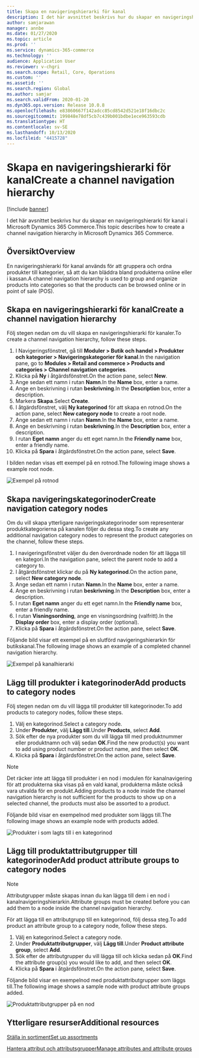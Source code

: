 ```yaml
---
title: Skapa en navigeringshierarki för kanal
description: I det här avsnittet beskrivs hur du skapar en navigeringshierarki för kanal i Microsoft Dynamics 365 Commerce.
author: samjarawan
manager: annbe
ms.date: 01/27/2020
ms.topic: article
ms.prod: ''
ms.service: dynamics-365-commerce
ms.technology: ''
audience: Application User
ms.reviewer: v-chgri
ms.search.scope: Retail, Core, Operations
ms.custom: ''
ms.assetid: ''
ms.search.region: Global
ms.author: samjar
ms.search.validFrom: 2020-01-20
ms.dyn365.ops.version: Release 10.0.8
ms.openlocfilehash: e83860667f142adcc85cd8542d521e18f16dbc2c
ms.sourcegitcommit: 199848e78df5cb7c439b001bdbe1ece963593cdb
ms.translationtype: HT
ms.contentlocale: sv-SE
ms.lasthandoff: 10/13/2020
ms.locfileid: "4415728"
---
```

# <a name="create-a-channel-navigation-hierarchy"></a><span data-ttu-id="69ca6-103">Skapa en navigeringshierarki för kanal</span><span class="sxs-lookup"><span data-stu-id="69ca6-103">Create a channel navigation hierarchy</span></span>


[!include [banner](includes/banner.md)]

<span data-ttu-id="69ca6-104">I det här avsnittet beskrivs hur du skapar en navigeringshierarki för kanal i Microsoft Dynamics 365 Commerce.</span><span class="sxs-lookup"><span data-stu-id="69ca6-104">This topic describes how to create a channel navigation hierarchy in Microsoft Dynamics 365 Commerce.</span></span>

## <a name="overview"></a><span data-ttu-id="69ca6-105">Översikt</span><span class="sxs-lookup"><span data-stu-id="69ca6-105">Overview</span></span>

<span data-ttu-id="69ca6-106">En navigeringshierarki för kanal används för att gruppera och ordna produkter till kategorier, så att du kan bläddra bland produkterna online eller i kassan.</span><span class="sxs-lookup"><span data-stu-id="69ca6-106">A channel navigation hierarchy is used to group and organize products into categories so that the products can be browsed online or in point of sale (POS).</span></span>

## <a name="create-a-channel-navigation-hierarchy"></a><span data-ttu-id="69ca6-107">Skapa en navigeringshierarki för kanal</span><span class="sxs-lookup"><span data-stu-id="69ca6-107">Create a channel navigation hierarchy</span></span>

<span data-ttu-id="69ca6-108">Följ stegen nedan om du vill skapa en navigeringshierarki för kanaler.</span><span class="sxs-lookup"><span data-stu-id="69ca6-108">To create a channel navigation hierarchy, follow these steps.</span></span>

1. <span data-ttu-id="69ca6-109">I Navigeringsfönstret, gå till **Moduler \> Butik och handel \> Produkter och kategorier \> Navigeringskategorier för kanal**.</span><span class="sxs-lookup"><span data-stu-id="69ca6-109">In the navigation pane, go to **Modules \> Retail and commerce \> Products and categories \> Channel navigation categories**.</span></span>
1. <span data-ttu-id="69ca6-110">Klicka på **Ny** i åtgärdsfönstret.</span><span class="sxs-lookup"><span data-stu-id="69ca6-110">On the action pane, select **New**.</span></span>
1. <span data-ttu-id="69ca6-111">Ange sedan ett namn i rutan **Namn**.</span><span class="sxs-lookup"><span data-stu-id="69ca6-111">In the **Name** box, enter a name.</span></span>
1. <span data-ttu-id="69ca6-112">Ange en beskrivning i rutan **beskrivning**.</span><span class="sxs-lookup"><span data-stu-id="69ca6-112">In the **Description** box, enter a description.</span></span>
1. <span data-ttu-id="69ca6-113">Markera **Skapa**.</span><span class="sxs-lookup"><span data-stu-id="69ca6-113">Select **Create**.</span></span>
1. <span data-ttu-id="69ca6-114">I åtgärdsfönstret, välj **Ny kategorinod** för att skapa en rotnod.</span><span class="sxs-lookup"><span data-stu-id="69ca6-114">On the action pane, select **New category node** to create a root node.</span></span>
1. <span data-ttu-id="69ca6-115">Ange sedan ett namn i rutan **Namn**.</span><span class="sxs-lookup"><span data-stu-id="69ca6-115">In the **Name** box, enter a name.</span></span>
1. <span data-ttu-id="69ca6-116">Ange en beskrivning i rutan **beskrivning**.</span><span class="sxs-lookup"><span data-stu-id="69ca6-116">In the **Description** box, enter a description.</span></span>
1. <span data-ttu-id="69ca6-117">I rutan **Eget namn** anger du ett eget namn.</span><span class="sxs-lookup"><span data-stu-id="69ca6-117">In the **Friendly name** box, enter a friendly name.</span></span>
1. <span data-ttu-id="69ca6-118">Klicka på **Spara** i åtgärdsfönstret.</span><span class="sxs-lookup"><span data-stu-id="69ca6-118">On the action pane, select **Save**.</span></span>

<span data-ttu-id="69ca6-119">I bilden nedan visas ett exempel på en rotnod.</span><span class="sxs-lookup"><span data-stu-id="69ca6-119">The following image shows a example root node.</span></span>

![Exempel på rotnod](media/create-channel-hierarchy-1.png)

## <a name="create-navigation-category-nodes"></a><span data-ttu-id="69ca6-121">Skapa navigeringskategorinoder</span><span class="sxs-lookup"><span data-stu-id="69ca6-121">Create navigation category nodes</span></span>

<span data-ttu-id="69ca6-122">Om du vill skapa ytterligare navigeringskategorinoder som representerar produktkategorierna på kanalen följer du dessa steg.</span><span class="sxs-lookup"><span data-stu-id="69ca6-122">To create any additional navigation category nodes to represent the product categories on the channel, follow these steps.</span></span>

1. <span data-ttu-id="69ca6-123">I navigeringsfönstret väljer du den överordnade noden för att lägga till en kategori.</span><span class="sxs-lookup"><span data-stu-id="69ca6-123">In the navigation pane, select the parent node to add a category to.</span></span>
1. <span data-ttu-id="69ca6-124">I åtgärdsfönstret klickar du på **Ny kategorinod**.</span><span class="sxs-lookup"><span data-stu-id="69ca6-124">On the action pane, select **New category node**.</span></span>
1. <span data-ttu-id="69ca6-125">Ange sedan ett namn i rutan **Namn**.</span><span class="sxs-lookup"><span data-stu-id="69ca6-125">In the **Name** box, enter a name.</span></span>
1. <span data-ttu-id="69ca6-126">Ange en beskrivning i rutan **beskrivning**.</span><span class="sxs-lookup"><span data-stu-id="69ca6-126">In the **Description** box, enter a description.</span></span>
1. <span data-ttu-id="69ca6-127">I rutan **Eget namn** anger du ett eget namn.</span><span class="sxs-lookup"><span data-stu-id="69ca6-127">In the **Friendly name** box, enter a friendly name.</span></span>
1. <span data-ttu-id="69ca6-128">I rutan **Visningsordning**, ange en visningsordning (valfritt).</span><span class="sxs-lookup"><span data-stu-id="69ca6-128">In the **Display order** box, enter a display order (optional).</span></span>
1. <span data-ttu-id="69ca6-129">Klicka på **Spara** i åtgärdsfönstret.</span><span class="sxs-lookup"><span data-stu-id="69ca6-129">On the action pane, select **Save**.</span></span>

<span data-ttu-id="69ca6-130">Följande bild visar ett exempel på en slutförd navigeringshierarkin för butikskanal.</span><span class="sxs-lookup"><span data-stu-id="69ca6-130">The following image shows an example of a completed channel navigation hierarchy.</span></span>

![Exempel på kanalhierarki](media/create-channel-hierarchy-2.png)

## <a name="add-products-to-category-nodes"></a><span data-ttu-id="69ca6-132">Lägg till produkter i kategorinoder</span><span class="sxs-lookup"><span data-stu-id="69ca6-132">Add products to category nodes</span></span>

<span data-ttu-id="69ca6-133">Följ stegen nedan om du vill lägga till produkter till kategorinoder.</span><span class="sxs-lookup"><span data-stu-id="69ca6-133">To add products to category nodes, follow these steps.</span></span>

1. <span data-ttu-id="69ca6-134">Välj en kategorinod.</span><span class="sxs-lookup"><span data-stu-id="69ca6-134">Select a category node.</span></span>
1. <span data-ttu-id="69ca6-135">Under **Produkter**, välj **Lägg till**.</span><span class="sxs-lookup"><span data-stu-id="69ca6-135">Under **Products**, select **Add**.</span></span>
1. <span data-ttu-id="69ca6-136">Sök efter de nya produkter som du vill lägga till med produktnummer eller produktnamn och välj sedan **OK**.</span><span class="sxs-lookup"><span data-stu-id="69ca6-136">Find the new product(s) you want to add using product number or product name, and then select **OK**.</span></span>
1. <span data-ttu-id="69ca6-137">Klicka på **Spara** i åtgärdsfönstret.</span><span class="sxs-lookup"><span data-stu-id="69ca6-137">On the action pane, select **Save**.</span></span>

> [!NOTE]
> <span data-ttu-id="69ca6-138">Det räcker inte att lägga till produkter i en nod i modulen för kanalnavigering för att produkterna ska visas på en vald kanal, produkterna måste också vara utvalda för en produkt.</span><span class="sxs-lookup"><span data-stu-id="69ca6-138">Adding products to a node inside the channel navigation hierarchy is not sufficient for the products to show up on a selected channel, the products must also be assorted to a product.</span></span>

<span data-ttu-id="69ca6-139">Följande bild visar en exempelnod med produkter som läggs till.</span><span class="sxs-lookup"><span data-stu-id="69ca6-139">The following image shows an example node with products added.</span></span>

![Produkter i som lagts till i en kategorinod](media/create-channel-hierarchy-3.png)

## <a name="add-product-attribute-groups-to-category-nodes"></a><span data-ttu-id="69ca6-141">Lägg till produktattributgrupper till kategorinoder</span><span class="sxs-lookup"><span data-stu-id="69ca6-141">Add product attribute groups to category nodes</span></span>

> [!NOTE]
> <span data-ttu-id="69ca6-142">Attributgrupper måste skapas innan du kan lägga till dem i en nod i kanalnavigeringshierarkin.</span><span class="sxs-lookup"><span data-stu-id="69ca6-142">Attribute groups must be created before you can add them to a node inside the channel navigation hierarchy.</span></span>

<span data-ttu-id="69ca6-143">För att lägga till en attributgrupp till en kategorinod, följ dessa steg.</span><span class="sxs-lookup"><span data-stu-id="69ca6-143">To add product an attribute group to a category node, follow these steps.</span></span>

1. <span data-ttu-id="69ca6-144">Välj en kategorinod.</span><span class="sxs-lookup"><span data-stu-id="69ca6-144">Select a category node.</span></span>
1. <span data-ttu-id="69ca6-145">Under **Produktattributgrupper**, välj **Lägg till**.</span><span class="sxs-lookup"><span data-stu-id="69ca6-145">Under **Product attribute group**, select **Add**.</span></span>
1. <span data-ttu-id="69ca6-146">Sök efter de attributgrupper du vill lägga till och klicka sedan på **OK**.</span><span class="sxs-lookup"><span data-stu-id="69ca6-146">Find the attribute group(s) you would like to add, and then select **OK**.</span></span>
1. <span data-ttu-id="69ca6-147">Klicka på **Spara** i åtgärdsfönstret.</span><span class="sxs-lookup"><span data-stu-id="69ca6-147">On the action pane, select **Save**.</span></span>

<span data-ttu-id="69ca6-148">Följande bild visar en exempelnod med produktattributgrupper som läggs till.</span><span class="sxs-lookup"><span data-stu-id="69ca6-148">The following image shows a sample node with product attribute groups added.</span></span>

![Produktattributgrupper på en nod](media/create-channel-hierarchy-4.png)

## <a name="additional-resources"></a><span data-ttu-id="69ca6-150">Ytterligare resurser</span><span class="sxs-lookup"><span data-stu-id="69ca6-150">Additional resources</span></span>

[<span data-ttu-id="69ca6-151">Ställa in sortiment</span><span class="sxs-lookup"><span data-stu-id="69ca6-151">Set up assortments</span></span>](set-up-assortments.md)

[<span data-ttu-id="69ca6-152">Hantera attribut och attributsgrupper</span><span class="sxs-lookup"><span data-stu-id="69ca6-152">Manage attributes and attribute groups</span></span>](attribute-attributegroups-lifecycle.md)
